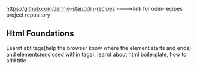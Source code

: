 https://github.com/Jennie-star/odin-recipes   ---->link for odin-recipes project repository

## **Html Foundations**
Learnt abt tags(help the browser know where the element starts and ends) and elements(enclosed within tags), 
learnt about html boilerplate, how to add title<title>(within head),how to add paragraphs, how to add heading and alter its size, how to make text bold, how to make text italic, about relative and absolute links and how to insert links in html file about how to insert image importance hof commiting messages.

## **CSS Foundations**
learnt about selectors and their different types.
selectors are used to select html elements to add desired css styles to them.
types of selectors-universal selector,type selector,class selector,id selector.
learnt how to group selectors with common properties, and how to chain selectors in elements with multiple classes/id.
learnt to apply the following properties color(text color), background color,text align, font size, font family, font weight etc.
learnt how to add color using various formats like rgb,hsl,hex and keyword.

### **Cascade**-helps determine which css rules get applied to html elements
3 cascade rules:
specificity:helps determine which rule to apply when multiple declarations exist.
            inline styles have highest specificity.
            specificity order:id selector > class selector > type selector
            when same selectors are used the rule with more no. of selectors is chosen.
inheritance:rules applied to parent element automatically transfer to child elements unless specifically targetted.
rule order:if all the above given rules are unable to decide which rule is superior than the last defined rule is the one that is ultimately applied.

### **Block and Inline**
Css has two box models-block and inline
block-new elements start from the next line.(E.g:div)
inline-new elements continue from the same line as the elements beside them.(E.g:span)
inline-block-elements with this display type behave like inline, but their padding and margin is similar to that of block.

### **Div and Span**
Div and span are elemnts that do not add an meaning to their content, or have any affect on they content enclose, and are used extensively to group elements under a single parent element, and be distinguished by giving class or id which helps in styling;
div is used primarily to group block elements while span is used to group inline elements.

## **Flexbox** 
flex-box is a tool used to position elements and works on the principle of flex-shrink/flex-grow to resize and fit and specific element.
flex-container:any element that has display:flex property
   flex-item:any element inside the flex conatiner.
a flex-item can a be a flex-conatiner as well.
there are 3 properties of flex shorthand, namely:
1.flex-grow:causes flex items in a flex container to increase in size by the assigned value.
2.flex-shrink:if flex-items execeed the size of their respective flex container then this property helps them shrink by an assigned value.
3.flex-basis:usually the flex shorthand ignores any width value provided and grows/shrinks based on the size of the container; when flex-basis is set to auto it ensures that the width value is taken into consideration.

